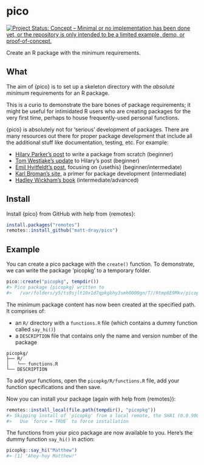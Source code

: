 
<!-- README.md is generated from README.Rmd. Please edit that file -->

# pico

<!-- badges: start -->

[![Project Status: Concept – Minimal or no implementation has been done
yet, or the repository is only intended to be a limited example, demo,
or
proof-of-concept.](https://www.repostatus.org/badges/latest/concept.svg)](https://www.repostatus.org/#concept)
<!-- badges: end -->

Create an R package with the minimum requirements.

## What

The aim of {pico} is to set up a skeleton directory with the *absolute
minimum* requirements for an R package.

This is a curio to demonstrate the bare bones of package requirements;
it might be useful for intimidated R users who are creating packages for
the very first time, perhaps to house frequently-used personal
functions.

{pico} is absolutely not for ‘serious’ development of packages. There
are many resources out there for proper package development that include
all the additional stuff like documentation, testing, etc. For example:

-   [Hilary Parker’s
    post](https://hilaryparker.com/2014/04/29/writing-an-r-package-from-scratch/)
    to write a package from scratch (beginner)
-   [Tom Westlake’s
    update](https://r-mageddon.netlify.com/post/writing-an-r-package-from-scratch/)
    to Hilary’s post (beginner)
-   [Emil Hvitfeldt’s
    post](https://www.hvitfeldt.me/blog/usethis-workflow-for-package-development/),
    focusing on {usethis} (beginner/intermediate)
-   [Karl Broman’s site](https://kbroman.org/pkg_primer/), a primer for
    package development (intermediate)
-   [Hadley Wickham’s book](http://r-pkgs.had.co.nz/)
    (intermediate/advanced)

## Install

Install {pico} from GitHub with help from {remotes}:

``` r
install.packages("remotes")
remotes::install_github("matt-dray/pico")
```

## Example

You can create a pico package with the `create()` function. To
demonstrate, we can write the package ‘picopkg’ to a temporary folder.

``` r
pico::create("picopkg", tempdir())
#> Pico package {picopkg} written to
#>   /var/folders/y5/ts9sjlt10x1d7qpkgbhy3smh0000gn/T//Rtmp8E9Mkv/picopkg
```

The minimum package content has now been created at the specified path.
It comprises of:

-   an `R/` directory with a `functions.R` file (which contains a dummy
    function called `say_hi()`)
-   a `DESCRIPTION` file that contains only the name and version number
    of the package

<!-- -->

    picopkg/
    ├── R/
    │   └── functions.R
    └── DESCRIPTION

To add your functions, open the `picopkg/R/functions.R` file, add your
function specifications and then save.

Now you can install your package (again with help from {remotes}):

``` r
remotes::install_local(file.path(tempdir(), "picopkg"))
#> Skipping install of 'picopkg' from a local remote, the SHA1 (0.0.9000) has not changed since last install.
#>   Use `force = TRUE` to force installation
```

The functions from your pico package are now available to you. Here’s
the dummy function `say_hi()` in action:

``` r
picopkg::say_hi("Matthew")
#> [1] "Ahoy-hoy Matthew!"
```

